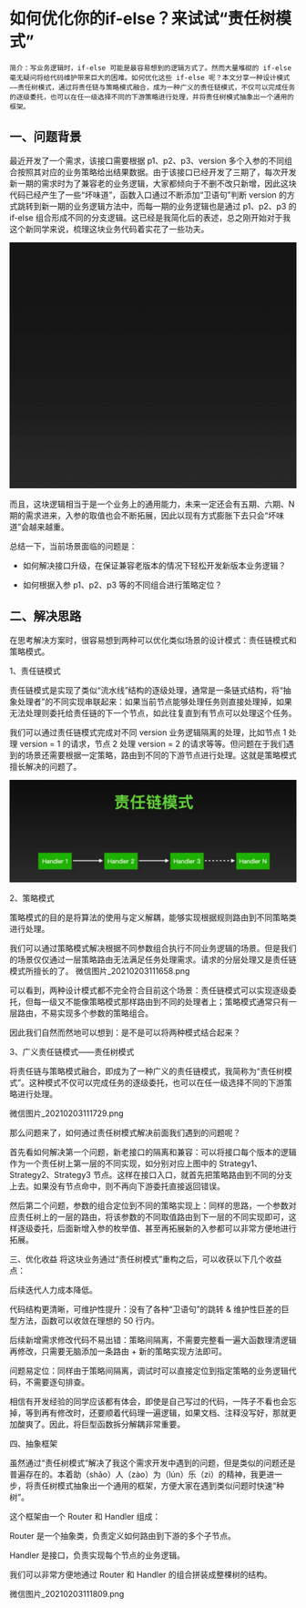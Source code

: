 # 如何优化你的if-else？来试试“责任树模式”
`简介：写业务逻辑时，if-else 可能是最容易想到的逻辑方式了。然而大量堆砌的 if-else 毫无疑问将给代码维护带来巨大的困难。如何优化这些 if-else 呢？本文分享一种设计模式——责任树模式，通过将责任链与策略模式融合，成为一种广义的责任链模式，不仅可以完成任务的逐级委托，也可以在任一级选择不同的下游策略进行处理，并将责任树模式抽象出一个通用的框架。`

## 一、问题背景
最近开发了一个需求，该接口需要根据 p1、p2、p3、version 多个入参的不同组合按照其对应的业务策略给出结果数据。由于该接口已经开发了三期了，每次开发新一期的需求时为了兼容老的业务逻辑，大家都倾向于不删不改只新增，因此这块代码已经产生了一些“坏味道”，函数入口通过不断添加“卫语句”判断 version 的方式跳转到新一期的业务逻辑方法中，而每一期的业务逻辑也是通过 p1、p2、p3 的 if-else 组合形成不同的分支逻辑。这已经是我简化后的表述，总之刚开始对于我这个新同学来说，梳理这块业务代码着实花了一些功夫。

![](/static/image/微信图片_20210203110049.gif)


而且，这块逻辑相当于是一个业务上的通用能力，未来一定还会有五期、六期、N 期的需求进来，入参的取值也会不断拓展，因此以现有方式膨胀下去只会“坏味道”会越来越重。

总结一下，当前场景面临的问题是：

* 如何解决接口升级，在保证兼容老版本的情况下轻松开发新版本业务逻辑？

* 如何根据入参 p1、p2、p3 等的不同组合进行策略定位？


## 二、解决思路

在思考解决方案时，很容易想到两种可以优化类似场景的设计模式：责任链模式和策略模式。

1、责任链模式

责任链模式是实现了类似“流水线”结构的逐级处理，通常是一条链式结构，将“抽象处理者”的不同实现串联起来：如果当前节点能够处理任务则直接处理掉，如果无法处理则委托给责任链的下一个节点，如此往复直到有节点可以处理这个任务。

我们可以通过责任链模式完成对不同 version 业务逻辑隔离的处理，比如节点 1 处理 version = 1 的请求，节点 2 处理 version = 2 的请求等等。但问题在于我们遇到的场景还需要根据一定策略，路由到不同的下游节点进行处理。这就是策略模式擅长解决的问题了。

![](/static/image/微信图片_20210203110857.png)

2、策略模式

策略模式的目的是将算法的使用与定义解耦，能够实现根据规则路由到不同策略类进行处理。

我们可以通过策略模式解决根据不同参数组合执行不同业务逻辑的场景。但是我们的场景仅仅通过一层策略路由无法满足任务处理需求。请求的分层处理又是责任链模式所擅长的了。
微信图片_20210203111658.png

可以看到，两种设计模式都不完全符合目前这个场景：责任链模式可以实现逐级委托，但每一级又不能像策略模式那样路由到不同的处理者上；策略模式通常只有一层路由，不易实现多个参数的策略组合。

因此我们自然而然地可以想到：是不是可以将两种模式结合起来？

3、广义责任链模式——责任树模式

将责任链与策略模式融合，即成为了一种广义的责任链模式，我简称为“责任树模式”。这种模式不仅可以完成任务的逐级委托，也可以在任一级选择不同的下游策略进行处理。

微信图片_20210203111729.png

那么问题来了，如何通过责任树模式解决前面我们遇到的问题呢？

首先看如何解决第一个问题，新老接口的隔离和兼容：可以将接口每个版本的逻辑作为一个责任树上第一层的不同实现，如分别对应上图中的 Strategy1、Strategy2、Strategy3 节点。这样在接口入口，就首先把策略路由到不同的分支上去。如果没有节点命中，则不再向下游委托直接返回错误。

然后第二个问题，参数的组合定位到不同的策略实现上：同样的思路，一个参数对应责任树上的一层的路由，将该参数的不同取值路由到下一层的不同实现即可，这样逐级委托，后面新增入参的枚举值、甚至再拓展新的入参都可以非常方便地进行拓展。

三、优化收益
将这块业务通过“责任树模式”重构之后，可以收获以下几个收益点：

后续迭代人力成本降低。

代码结构更清晰，可维护性提升：没有了各种“卫语句”的跳转 & 维护性巨差的巨型方法，函数可以收敛在理想的 50 行内。

后续新增需求修改代码不易出错：策略间隔离，不需要完整看一遍大函数理清逻辑再修改，只需要无脑添加一条路由 + 新的策略实现方法即可。

问题易定位：同样由于策略间隔离，调试时可以直接定位到指定策略的业务逻辑代码，不需要逐句排查。

相信有开发经验的同学应该都有体会，即使是自己写过的代码，一阵子不看也会忘掉，等到再有修改时，还要顺着代码理一遍逻辑，如果文档、注释没写好，那就更加酸爽了。因此，将巨型函数拆分解耦非常重要。

四、抽象框架

虽然通过“责任树模式”解决了我这个需求开发中遇到的问题，但是类似的问题还是普遍存在的。本着助（shǎo）人（zào）为（lún）乐（zi）的精神，我更进一步，将责任树模式抽象出一个通用的框架，方便大家在遇到类似问题时快速“种树”。

这个框架由一个 Router 和 Handler 组成：

Router 是一个抽象类，负责定义如何路由到下游的多个子节点。

Handler 是接口，负责实现每个节点的业务逻辑。

我们可以非常方便地通过 Router 和 Handler 的组合拼装成整棵树的结构。

微信图片_20210203111809.png